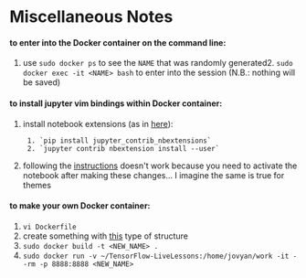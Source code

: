 # Miscellaneous Notes

#### to enter into the Docker container on the command line: 

1. use `sudo docker ps` to see the `NAME` that was randomly generated2. `sudo docker exec -it <NAME> bash` to enter into the session (N.B.: nothing will be saved)


#### to install jupyter vim bindings within Docker container:

1. install notebook extensions (as in [here](https://github.com/ipython-contrib/jupyter_contrib_nbextensions#installation)):

        1. `pip install jupyter_contrib_nbextensions`
        2. `jupyter contrib nbextension install --user`

2. following the [instructions](https://github.com/lambdalisue/jupyter-vim-binding/wiki/Installation) doesn't work because you need to activate the notebook after making these changes... I imagine the same is true for themes

#### to make your own Docker container:

1. `vi Dockerfile`
2. create something with [this](https://raw.githubusercontent.com/jupyter/docker-stacks/master/tensorflow-notebook/Dockerfile) type of structure
3. `sudo docker build -t <NEW_NAME> .`
4. `sudo docker run -v ~/TensorFlow-LiveLessons:/home/jovyan/work -it --rm -p 8888:8888 <NEW_NAME>`

